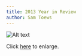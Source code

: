 ```yaml
---
title: 2013 Year in Review
author: Sam Toews
---
```


![Alt text](https://d2ff85w53u2nv8.cloudfront.net/assets/splash/2013-year-in-review-22c486e8662665015194ba674b4629b4.png "Image call example")

Click [here](https://hydra.agoragames.com/2013-year-in-review "Optional Title")
to enlarge.
